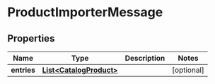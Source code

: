 
# ProductImporterMessage

## Properties
Name | Type | Description | Notes
------------ | ------------- | ------------- | -------------
**entries** | [**List&lt;CatalogProduct&gt;**](CatalogProduct.md) |  |  [optional]



